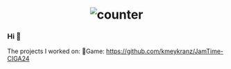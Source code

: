 <h1 align="center">
  <img src="https://counter.yuki.sh/get/@MamboJiang?theme=moebooru" alt="counter">
</h1>

### Hi 👋

The projects I worked on:
🎲Game:
https://github.com/kmeykranz/JamTime-CIGA24


<!--
**MamboJiang/MamboJiang** is a ✨ _special_ ✨ repository because its `README.md` (this file) appears on your GitHub profile.

Here are some ideas to get you started:

- 🔭 I’m currently working on ...
- 🌱 I’m currently learning ...
- 👯 I’m looking to collaborate on ...
- 🤔 I’m looking for help with ...
- 💬 Ask me about ...
- 📫 How to reach me: ...
- 😄 Pronouns: ...
- ⚡ Fun fact: ...
-->
